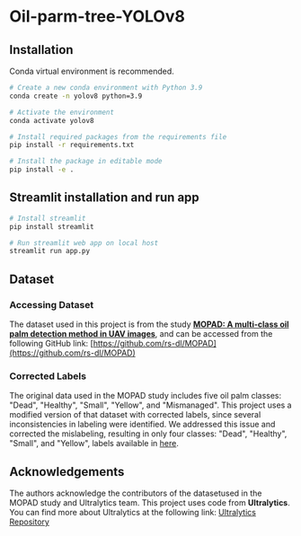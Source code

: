 # Oil-parm-tree-YOLOv8

## Installation

Conda virtual environment is recommended.

```bash
# Create a new conda environment with Python 3.9
conda create -n yolov8 python=3.9

# Activate the environment
conda activate yolov8

# Install required packages from the requirements file
pip install -r requirements.txt

# Install the package in editable mode
pip install -e .

```

## Streamlit installation and run app

```bash
# Install streamlit
pip install streamlit

# Run streamlit web app on local host
streamlit run app.py
```

## Dataset

### Accessing Dataset  
The dataset used in this project is from the study [**MOPAD: A multi-class oil palm detection method in UAV images**](https://doi.org/10.1016/j.isprsjprs.2021.01.008), and can be accessed from the following GitHub link: [https://github.com/rs-dl/MOPAD](https://github.com/rs-dl/MOPAD)

### Corrected Labels
The original data used in the MOPAD study includes five oil palm classes: "Dead", "Healthy", "Small", "Yellow", and "Mismanaged". This project uses a modified version of that dataset with corrected labels, since several inconsistencies in labeling were identified. We addressed this issue and corrected the mislabeling, resulting in only four classes: "Dead", "Healthy", "Small", and "Yellow", labels available in [here](https://github.com/SIIT-DL/Oil-parm-tree-YOLOv8/tree/main/updated%20labels%20MOPAD%20dataset).  


## Acknowledgements

The authors acknowledge the contributors of the datasetused in the MOPAD study and Ultralytics team. This project uses code from **Ultralytics**. You can find more about Ultralytics at the following link: [Ultralytics Repository](https://github.com/ultralytics)
